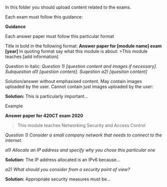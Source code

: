 In this folder you should upload content related to the exams. 

Each exam must follow this guidance:

**Guidance**


Each answer paper must follow this particular format

Title in bold in the following format: **Answer paper for [module name] exam [year]**
In quoting format say what this module is about: >This module teaches [add information]

Question in italic: *Question 1) [question content and images if necessary].  Subquestion a1) [question content]. Suqestion a2) [quesiton content]*

Solution/answer without emphasised content. May contain images uploaded by the user. Cannot contain just images uploaded by the user: 

**Solution:** This is particularly important...


Example


**Answer paper for 420CT exam 2020**
>This module teaches Networking Security and Access Control 

*Question 1) Consider a small company network that needs to connect to the internet.*

*a1) Allocate an IP address and specify why you chose this particular one*

**Solution:** The IP address allocated is an IPv6 because...

*a2) What should you consider from a security point of view?*

**Solution:** Appropriate security measures must be...
